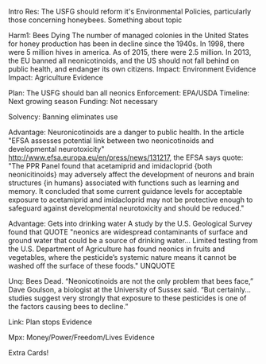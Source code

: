 Intro
	Res: The USFG should reform it's Environmental Policies, particularly those concerning honeybees.
	Something about topic
	

Harm1: Bees Dying
	The number of managed colonies in the United States for honey production has been in decline since the 1940s. In 1998, there were 5 million hives in america. As of 2015, there were 2.5 million. In 2013, the EU banned all neonicotinoids, and the US should not fall behind on public health, and endanger its own citizens.
	Impact: Environment
		Evidence
	Impact: Agriculture
		Evidence

Plan: The USFG should ban all neonics
	Enforcement: EPA/USDA
	Timeline: Next growing season
	Funding: Not necessary

Solvency: Banning eliminates use

Advantage: Neuronicotinoids are a danger to public health. In the article "EFSA assesses potential link between two neonicotinoids and developmental neurotoxicity" http://www.efsa.europa.eu/en/press/news/131217, the EFSA says quote: "The PPR Panel found that acetamiprid  and imidacloprid {both neonicitinoids} may adversely affect the development of neurons and brain structures {in humans} associated with functions such as learning and memory. It concluded that some current guidance levels for acceptable exposure to acetamiprid and imidacloprid may not be protective enough to safeguard against developmental neurotoxicity and should be reduced."
	
Advantage: Gets into drinking water
	A study by the U.S. Geological Survey found that QUOTE "neonics are widespread contaminants of surface and ground water that could be a source of drinking water... Limited testing from the U.S. Department of Agriculture has found neonics in fruits and vegetables, where the pesticide’s systemic nature means it cannot be washed off the surface of these foods." UNQUOTE
	
Unq: Bees Dead. “Neonicotinoids are not the only problem that bees face,” Dave Goulson, a biologist at the University of Sussex said. “But certainly... studies suggest very strongly that exposure to these pesticides is one of the factors causing bees to decline.”

Link: Plan stops
	Evidence

Mpx: Money/Power/Freedom/Lives
	Evidence
	
	
	
	
	
	
	
	
	
	
	
	
	
	
	
	
	
	
Extra Cards!

